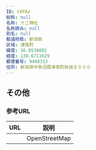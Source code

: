 ```yaml
---
ID: tXPAz
総称: null
名称: 十二神社
名称読み: null
別名: null
都道府県: 新潟県
区域: 津南町
緯度: 36.9539081
経度: 138.6711629
郵便番号: 9498313
住所: 新潟県中魚沼郡津南町秋成８０００
---
```


## その他

### 参考URL

| URL | 説明          |
| --- | ------------- |
|     | OpenStreetMap |
